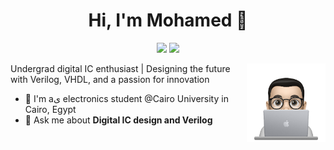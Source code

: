 
<h1 align="center">Hi, I'm Mohamed 👋</h1>
<p align="center">
    <a href="https://twitter.com/mohos455"><img src="https://img.shields.io/badge/twitter-%231FA1F1?style=flat&logo=twitter&logoColor=white"/></a>
    <a href="https://www.linkedin.com/in/mohos455/"><img src="https://img.shields.io/badge/linkedin-%230177B5?style=flat&logo=linkedin&logoColor=white"/></a>
  </p>
  
  <img src="https://github.com/mohos455/mohos455/blob/main/profile-img.png" align="right" width="25%"/>

Undergrad digital IC enthusiast | Designing the future with Verilog, VHDL, and a passion for innovation

- 🔭 I'm aى electronics student @Cairo University in Cairo, Egypt
- 💬 Ask me about **Digital IC design and Verilog**
